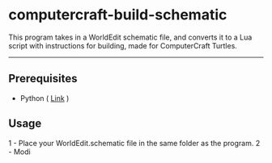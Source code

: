 # computercraft-build-schematic
This program takes in a WorldEdit schematic file, and converts it to a Lua script with instructions for building, made for ComputerCraft Turtles.

---

## Prerequisites
- Python ( [Link](https://www.python.org/downloads/) )

## Usage
1 - Place your WorldEdit.schematic file in the same folder as the program.
2 - Modi

